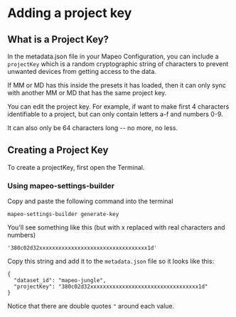 # Adding a project key

## What is a Project Key?

In the metadata.json file in your Mapeo Configuration, you can include a `projectKey` which is a random cryptographic string of characters to prevent unwanted devices from getting access to the data.

If MM or MD has this inside the presets it has loaded, then it can only sync with another MM or MD that has the same project key.&#x20;

You can edit the project key. For example, if want to make first 4 characters identifiable to a project, but can only contain letters a-f and numbers 0-9.&#x20;

It can also only be 64 characters long -- no more, no less.&#x20;

## Creating a Project Key

To create a projectKey, first open the Terminal.

### Using mapeo-settings-builder

Copy and paste the following command into the terminal

```
mapeo-settings-builder generate-key
```

You'll see something like this (but with x replaced with real characters and numbers)

```
'380c02d32xxxxxxxxxxxxxxxxxxxxxxxxxxxxxxxxxx1d'
```

Copy this string and add it to the `metadata.json` file so it looks like this:

```
{
  "dataset_id": "mapeo-jungle",
  "projectKey": "380c02d32xxxxxxxxxxxxxxxxxxxxxxxxxxxxxxxxxx1d"
}
```

Notice that there are double quotes `"` around each value.
